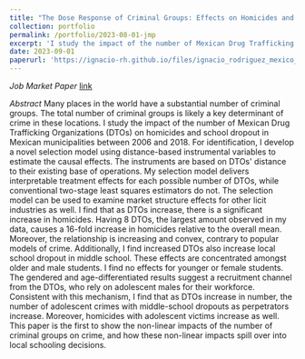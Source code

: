 ```yaml
---
title: "The Dose Response of Criminal Groups: Effects on Homicides and School Dropout"
collection: portfolio
permalink: /portfolio/2023-08-01-jmp
excerpt: 'I study the impact of the number of Mexican Drug Trafficking Organizations (DTOs) on homicides and school dropout in Mexican municipalities between 2006 and 2018. I find that as DTOs increase, there is a significant increase in homicides. Having 8 DTOs, the largest amount observed in my data, causes a 16-fold increase in homicides relative to the overall mean. Moreover, the relationship is increasing and convex, contrary to popular models of crime. Additionally, I find increased DTOs also increase local school dropout in middle school. These effects are concentrated amongst older and male students. I find no effects for younger or female students. The gendered and age-differentiated results suggest a recruitment channel from the DTOs, who rely on adolescent males for their workforce. Consistent with this mechanism, I find that as DTOs increase in number, the number of adolescent crimes with middle-school dropouts as perpetrators increase.'
date: 2023-09-01
paperurl: 'https://ignacio-rh.github.io/files/ignacio_rodriguez_mexico_crime_jmp.pdf'
---
```



_Job Market Paper_ [link](https://ignacio-rh.github.io/files/ignacio_rodriguez_mexico_crime_jmp.pdf) 

_Abstract_ Many places in the world have a substantial number of criminal groups. The total number of criminal groups is likely a key determinant of crime in these locations. I study the impact of the number of Mexican Drug Trafficking Organizations (DTOs) on homicides and school dropout in Mexican municipalities between 2006 and 2018. For identification, I develop a novel selection model using distance-based instrumental variables to estimate the causal effects. The instruments are based on DTOs' distance to their existing base of operations. My selection model delivers interpretable treatment effects for each possible number of DTOs, while conventional two-stage least squares estimators do not. The selection model can be used to examine market structure effects for other licit industries as well. I find that as DTOs increase, there is a significant increase in homicides. Having 8 DTOs, the largest amount observed in my data, causes a 16-fold increase in homicides relative to the overall mean. Moreover, the relationship is increasing and convex, contrary to popular models of crime. Additionally, I find increased DTOs also increase local school dropout in middle school. These effects are concentrated amongst older and male students. I find no effects for younger or female students. The gendered and age-differentiated results suggest a recruitment channel from the DTOs, who rely on adolescent males for their workforce. Consistent with this mechanism, I find that as DTOs increase in number, the number of adolescent crimes with middle-school dropouts as perpetrators increase. Moreover, homicides with adolescent victims increase as well. This paper is the first to show the non-linear impacts of the number of criminal groups on crime, and how these non-linear impacts spill over into local schooling decisions.


